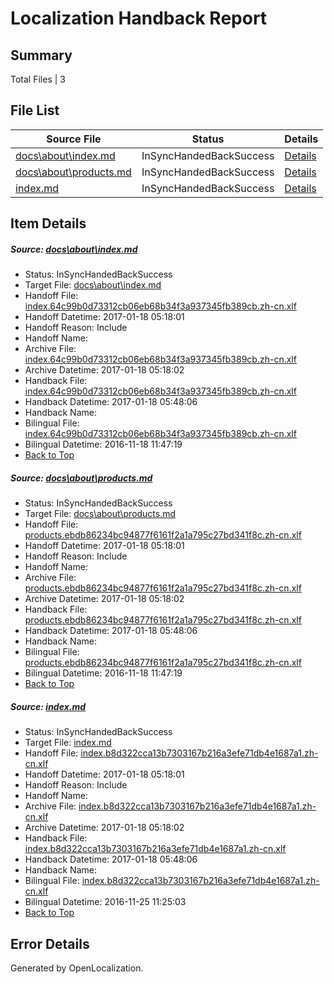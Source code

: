 # <a name='report-top'></a> Localization Handback Report

## Summary
 Total Files | 3

## File List
 Source File | Status | Details 
 ----------- | ------ | ------- 
 [docs\about\index.md](https://github.com/dotnet/docs/blob/7de873f244ac36ba0cafb5140a5405db437a40a6/docs/about/index.md) | InSyncHandedBackSuccess | [Details](#bb92a0edaedc425ccbc866fbb8c6652a1bf32a5128)
 [docs\about\products.md](https://github.com/dotnet/docs/blob/7de873f244ac36ba0cafb5140a5405db437a40a6/docs/about/products.md) | InSyncHandedBackSuccess | [Details](#3b444547c18c2e0dcace7a58b3c91cb3870c1de529)
 [index.md](https://github.com/dotnet/docs/blob/c8b9e166a49c86dcabfa89887db1dce3a8e45f4f/index.md) | InSyncHandedBackSuccess | [Details](#d8b2def6b766aa1af9318fe5b0620f4db4a2ee437391)

## Item Details
##### <a name='bb92a0edaedc425ccbc866fbb8c6652a1bf32a5128'></a> Source: [docs\about\index.md](https://github.com/dotnet/docs/blob/7de873f244ac36ba0cafb5140a5405db437a40a6/docs/about/index.md)
* Status: InSyncHandedBackSuccess
* Target File: [docs\about\index.md](https://github.com/dotnet/docs.zh-cn/blob/f5af6b83993db0374a9e096c99d772a4ce015254/docs/about/index.md)
* Handoff File: [index.64c99b0d73312cb06eb68b34f3a937345fb389cb.zh-cn.xlf](https://github.com/dotnet/docs.handoff/blob/6e616ac23a1c3fca0714a66d6e68113a1db26bbf/ol-handoff/dotnet/docs.zh-cn/master/dotnet-core/index.64c99b0d73312cb06eb68b34f3a937345fb389cb.zh-cn.xlf)
* Handoff Datetime: 2017-01-18 05:18:01
* Handoff Reason: Include
* Handoff Name: 
* Archive File: [index.64c99b0d73312cb06eb68b34f3a937345fb389cb.zh-cn.xlf](https://github.com/dotnet/docs.handoff/blob/74ba4615400a3b1c9df8c4542b07ee227387c336/ol-archive/dotnet/docs.zh-cn/master/dotnet-core/index.64c99b0d73312cb06eb68b34f3a937345fb389cb.zh-cn.xlf)
* Archive Datetime: 2017-01-18 05:18:02
* Handback File: [index.64c99b0d73312cb06eb68b34f3a937345fb389cb.zh-cn.xlf](https://github.com/dotnet/docs.handback/blob/e0301d5fa49c47bbf5410b5f96b5c92ebd8456c7/ol-handback/dotnet/docs.zh-cn/master/dotnet-core/index.64c99b0d73312cb06eb68b34f3a937345fb389cb.zh-cn.xlf)
* Handback Datetime: 2017-01-18 05:48:06
* Handback Name: 
* Bilingual File: [index.64c99b0d73312cb06eb68b34f3a937345fb389cb.zh-cn.xlf](https://github.com/dotnet/docs.handback/blob/3afa9f9fd2cdabcf7e32e9bfe837295a8eae51c8/ol-handback/dotnet/docs.zh-cn/master/ht-p1/index.64c99b0d73312cb06eb68b34f3a937345fb389cb.zh-cn.xlf)
* Bilingual Datetime: 2016-11-18 11:47:19
* [Back to Top](#report-top)

##### <a name='3b444547c18c2e0dcace7a58b3c91cb3870c1de529'></a> Source: [docs\about\products.md](https://github.com/dotnet/docs/blob/7de873f244ac36ba0cafb5140a5405db437a40a6/docs/about/products.md)
* Status: InSyncHandedBackSuccess
* Target File: [docs\about\products.md](https://github.com/dotnet/docs.zh-cn/blob/f5af6b83993db0374a9e096c99d772a4ce015254/docs/about/products.md)
* Handoff File: [products.ebdb86234bc94877f6161f2a1a795c27bd341f8c.zh-cn.xlf](https://github.com/dotnet/docs.handoff/blob/6e616ac23a1c3fca0714a66d6e68113a1db26bbf/ol-handoff/dotnet/docs.zh-cn/master/dotnet-core/products.ebdb86234bc94877f6161f2a1a795c27bd341f8c.zh-cn.xlf)
* Handoff Datetime: 2017-01-18 05:18:01
* Handoff Reason: Include
* Handoff Name: 
* Archive File: [products.ebdb86234bc94877f6161f2a1a795c27bd341f8c.zh-cn.xlf](https://github.com/dotnet/docs.handoff/blob/74ba4615400a3b1c9df8c4542b07ee227387c336/ol-archive/dotnet/docs.zh-cn/master/dotnet-core/products.ebdb86234bc94877f6161f2a1a795c27bd341f8c.zh-cn.xlf)
* Archive Datetime: 2017-01-18 05:18:02
* Handback File: [products.ebdb86234bc94877f6161f2a1a795c27bd341f8c.zh-cn.xlf](https://github.com/dotnet/docs.handback/blob/e0301d5fa49c47bbf5410b5f96b5c92ebd8456c7/ol-handback/dotnet/docs.zh-cn/master/dotnet-core/products.ebdb86234bc94877f6161f2a1a795c27bd341f8c.zh-cn.xlf)
* Handback Datetime: 2017-01-18 05:48:06
* Handback Name: 
* Bilingual File: [products.ebdb86234bc94877f6161f2a1a795c27bd341f8c.zh-cn.xlf](https://github.com/dotnet/docs.handback/blob/3afa9f9fd2cdabcf7e32e9bfe837295a8eae51c8/ol-handback/dotnet/docs.zh-cn/master/ht-p1/products.ebdb86234bc94877f6161f2a1a795c27bd341f8c.zh-cn.xlf)
* Bilingual Datetime: 2016-11-18 11:47:19
* [Back to Top](#report-top)

##### <a name='d8b2def6b766aa1af9318fe5b0620f4db4a2ee437391'></a> Source: [index.md](https://github.com/dotnet/docs/blob/c8b9e166a49c86dcabfa89887db1dce3a8e45f4f/index.md)
* Status: InSyncHandedBackSuccess
* Target File: [index.md](https://github.com/dotnet/docs.zh-cn/blob/f5af6b83993db0374a9e096c99d772a4ce015254/index.md)
* Handoff File: [index.b8d322cca13b7303167b216a3efe71db4e1687a1.zh-cn.xlf](https://github.com/dotnet/docs.handoff/blob/6e616ac23a1c3fca0714a66d6e68113a1db26bbf/ol-handoff/dotnet/docs.zh-cn/master/dotnet-core/index.b8d322cca13b7303167b216a3efe71db4e1687a1.zh-cn.xlf)
* Handoff Datetime: 2017-01-18 05:18:01
* Handoff Reason: Include
* Handoff Name: 
* Archive File: [index.b8d322cca13b7303167b216a3efe71db4e1687a1.zh-cn.xlf](https://github.com/dotnet/docs.handoff/blob/74ba4615400a3b1c9df8c4542b07ee227387c336/ol-archive/dotnet/docs.zh-cn/master/dotnet-core/index.b8d322cca13b7303167b216a3efe71db4e1687a1.zh-cn.xlf)
* Archive Datetime: 2017-01-18 05:18:02
* Handback File: [index.b8d322cca13b7303167b216a3efe71db4e1687a1.zh-cn.xlf](https://github.com/dotnet/docs.handback/blob/e0301d5fa49c47bbf5410b5f96b5c92ebd8456c7/ol-handback/dotnet/docs.zh-cn/master/dotnet-core/index.b8d322cca13b7303167b216a3efe71db4e1687a1.zh-cn.xlf)
* Handback Datetime: 2017-01-18 05:48:06
* Handback Name: 
* Bilingual File: [index.b8d322cca13b7303167b216a3efe71db4e1687a1.zh-cn.xlf](https://github.com/dotnet/docs.handback/blob/695698c9759541bd5f95848000d79d642bcbe27e/ol-handback/dotnet/docs.zh-cn/master/ht-p1/index.b8d322cca13b7303167b216a3efe71db4e1687a1.zh-cn.xlf)
* Bilingual Datetime: 2016-11-25 11:25:03
* [Back to Top](#report-top)


## Error Details

Generated by OpenLocalization.

